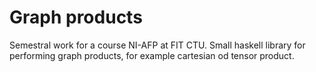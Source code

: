 # Graph products

Semestral work for a course NI-AFP at FIT CTU. Small haskell library for performing graph products, for example cartesian od tensor product.